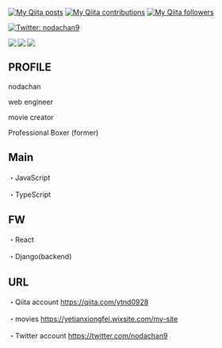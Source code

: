 [![My Qiita posts](https://qiita-badge.apiapi.app/s/ytnd0928/posts.svg)](http://qiita.com/ytnd0928) [![My Qiita contributions](https://qiita-badge.apiapi.app/s/ytnd0928/contributions.svg)](http://qiita.com/tynd0928) [![My Qiita followers](https://qiita-badge.apiapi.app/s/ytnd0928/followers.svg)](http://qiita.com/ytnd0928)

<div>
<p>
  <a href="https://twitter.com/nodachan9" target="_blank">
    <img alt="Twitter: nodachan9" src="https://img.shields.io/twitter/follow/nodachan9.svg?style=social" />
  </a>
</p>

<a href="https://github.com/anuraghazra/github-readme-stats">
  <img align="left" src="https://github-readme-stats.vercel.app/api?username=ytnd0928&show_icons=true&theme=cobalt" />
</a>
<a href="https://github.com/anuraghazra/github-readme-stats">
  <img align="left" src="https://github-readme-stats.vercel.app/api/top-langs/?username=ytnd0928&theme=cobalt" />
</a>

<a href="https://github.com/ytnd0928" target="_blank">
  <img src="https://grass-graph.moshimo.works/images/ytnd0928.png?rotate=0">
</a>
  
<p>

  
  
  
  
  
  
  
  
  
  
  
  
  
  
  
  
  
  
  
  
  
  
PROFILE
--------------------------------------------------------------------

nodachan

web engineer

movie creator

Professional Boxer (former)

Main
---------------------------------------------------------------------
・JavaScript

・TypeScript

FW
---------------------------------------------------------------------
・React

・Django(backend)

URL
------------------------------------------------------------------------
・Qiita account
https://qiita.com/ytnd0928

・movies
https://yetianxiongfei.wixsite.com/my-site

・Twitter account
https://twitter.com/nodachan9
  
  </p>

</div>








<!--
**ytnd0928/ytnd0928** is a ✨ _special_ ✨ repository because its `README.md` (this file) appears on your GitHub profile.

Here are some ideas to get you started:

 I’m a college student

-->
